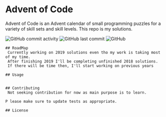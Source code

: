 # Advent of Code 

Advent of Code is an Advent calendar of small programming puzzles for a variety of skill sets and skill levels. This repo is my solutions.

  ![GitHub commit activity](https://img.shields.io/github/commit-activity/m/Faremir/AoC)
  ![GitHub last commit](https://img.shields.io/github/last-commit/Faremir/AoC)
  ![GitHub](https://img.shields.io/github/license/Faremir/AoC)

```
## RoadMap
 Currently working on 2019 solutions even tho my work is taking most of my time. 
 After finishing 2019 I'll be completing unfinished 2018 solutions. 
 If there will be time then, I'll start working on previous years

## Usage
 

## Contributing
 Not seeking contribution for now as main purpose is to learn. 

P lease make sure to update tests as appropriate.

## License
